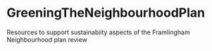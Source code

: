 # GreeningTheNeighbourhoodPlan
Resources to support sustainabiity aspects of the Framlingham Neighbourhood plan review
